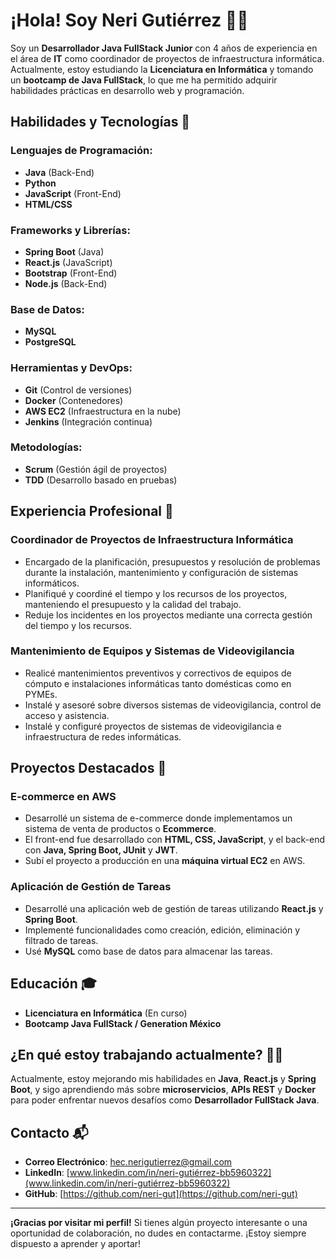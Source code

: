 # ¡Hola! Soy Neri Gutiérrez 👨‍💻

Soy un **Desarrollador Java FullStack Junior** con 4 años de experiencia en el área de **IT** como coordinador de proyectos de infraestructura informática. Actualmente, estoy estudiando la **Licenciatura en Informática** y tomando un **bootcamp de Java FullStack**, lo que me ha permitido adquirir habilidades prácticas en desarrollo web y programación.

## Habilidades y Tecnologías 🚀

### Lenguajes de Programación:
- **Java** (Back-End)
- **Python**
- **JavaScript** (Front-End)
- **HTML/CSS**
  
### Frameworks y Librerías:
- **Spring Boot** (Java)
- **React.js** (JavaScript)
- **Bootstrap** (Front-End)
- **Node.js** (Back-End)

### Base de Datos:
- **MySQL**
- **PostgreSQL**

### Herramientas y DevOps:
- **Git** (Control de versiones)
- **Docker** (Contenedores)
- **AWS EC2** (Infraestructura en la nube)
- **Jenkins** (Integración continua)

### Metodologías:
- **Scrum** (Gestión ágil de proyectos)
- **TDD** (Desarrollo basado en pruebas)

## Experiencia Profesional 💼

### Coordinador de Proyectos de Infraestructura Informática
- Encargado de la planificación, presupuestos y resolución de problemas durante la instalación, mantenimiento y configuración de sistemas informáticos.
- Planifiqué y coordiné el tiempo y los recursos de los proyectos, manteniendo el presupuesto y la calidad del trabajo.
- Reduje los incidentes en los proyectos mediante una correcta gestión del tiempo y los recursos.

### Mantenimiento de Equipos y Sistemas de Videovigilancia
- Realicé mantenimientos preventivos y correctivos de equipos de cómputo e instalaciones informáticas tanto domésticas como en PYMEs.
- Instalé y asesoré sobre diversos sistemas de videovigilancia, control de acceso y asistencia.
- Instalé y configuré proyectos de sistemas de videovigilancia e infraestructura de redes informáticas.

## Proyectos Destacados 🚀

### **E-commerce en AWS**
- Desarrollé un sistema de e-commerce donde implementamos un sistema de venta de productos o **Ecommerce**.
- El front-end fue desarrollado con **HTML, CSS, JavaScript**, y el back-end con **Java, Spring Boot, JUnit** y **JWT**.
- Subí el proyecto a producción en una **máquina virtual EC2** en AWS.

### **Aplicación de Gestión de Tareas**
- Desarrollé una aplicación web de gestión de tareas utilizando **React.js** y **Spring Boot**.
- Implementé funcionalidades como creación, edición, eliminación y filtrado de tareas.
- Usé **MySQL** como base de datos para almacenar las tareas.

## Educación 🎓
- **Licenciatura en Informática** (En curso)
- **Bootcamp Java FullStack / Generation México** 

## ¿En qué estoy trabajando actualmente? 👨‍💻

Actualmente, estoy mejorando mis habilidades en **Java**, **React.js** y **Spring Boot**, y sigo aprendiendo más sobre **microservicios**, **APIs REST** y **Docker** para poder enfrentar nuevos desafíos como **Desarrollador FullStack Java**.

## Contacto 📬

- **Correo Electrónico**: [hec.nerigutierrez@gmail.com](hec.nerigutierrez@gmail.com)
- **LinkedIn**: [www.linkedin.com/in/neri-gutiérrez-bb5960322](www.linkedin.com/in/neri-gutiérrez-bb5960322)
- **GitHub**: [https://github.com/neri-gut](https://github.com/neri-gut)

---

**¡Gracias por visitar mi perfil!** Si tienes algún proyecto interesante o una oportunidad de colaboración, no dudes en contactarme. ¡Estoy siempre dispuesto a aprender y aportar!

